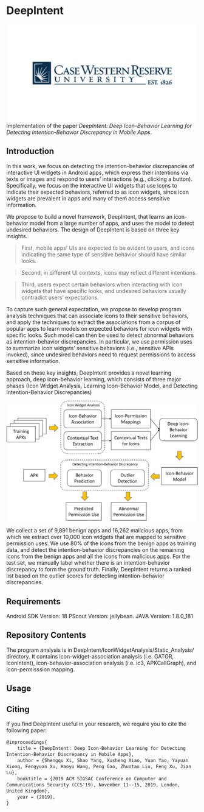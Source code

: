 # DeepIntent
![](CWRU.png)
Implementation of the paper *DeepIntent: Deep Icon-Behavior Learning for Detecting Intention-Behavior Discrepancy in Mobile Apps*.

## Introduction
In this work, we focus on detecting the intention-behavior discrepancies of interactive UI widgets in Android apps, which express their intentions via texts or images and respond to users’ interactions (e.g., clicking a button). Specifically, we focus on the interactive UI widgets that use icons to indicate their expected behaviors, referred to as icon widgets, since icon widgets are prevalent in apps and many of them access sensitive information.

We propose to build a novel framework, DeepIntent, that learns an icon-behavior model from a large number of apps, and uses the model to detect undesired behaviors. The design of DeepIntent is based on three key insights. 
>First, mobile apps’ UIs are expected to be evident to users, and icons indicating the same type of sensitive behavior should have similar looks. 

>Second, in different UI contexts, icons may reflect different intentions. 

>Third, users expect certain behaviors when interacting with icon widgets that have specific looks, and undesired behaviors usually contradict users’ expectations.

To capture such general expectation, we propose to develop program analysis techniques that can associate icons to their sensitive behaviors, and apply the techniques to extract the associations from a corpus of popular apps to learn models on expected behaviors for icon widgets with specific looks. Such model can then be used to detect abnormal behaviors as intention-behavior discrepancies. In particular, we use permission uses to summarize icon widgets’ sensitive behaviors (i.e., sensitive APIs invoked), since undesired behaviors need to request permissions to access sensitive information.

Based on these key insights, DeepIntent provides a novel learning approach, deep icon-behavior learning, which consists of three major phases (Icon Widget Analysis, Learning Icon-Behavior Model, and Detecting Intention-Behavior Discrepancies)

![Overview of Workflow of DeepIntent](overview.jpg)

We collect a set of 9,891 benign apps and 16,262 malicious apps, from which we extract over 10,000 icon widgets that are mapped to sensitive permission uses. We use 80% of the icons from the benign apps as training data, and detect the intention-behavior discrepancies on the remaining icons from the benign apps and all the icons from malicious apps. For the test set, we manually label whether there is an intention-behavior discrepancy to form the ground truth. Finally, DeepIntent returns a ranked list based on the outlier scores for detecting intention-behavior discrepancies.
## Requirements
Android SDK Version: 18
PScout Version: jellybean.
JAVA Version: 1.8.0_181

## Repository Contents
The program analysis is in DeepIntent/IconWidgetAnalysis/Static_Analysis/ directory. It contains icon-widget-association analysis (i.e. GATOR, IconIntent), icon-behavior-association analysis (i.e. ic3, APKCallGraph), and icon-permisssion mapping. 
## Usage

## Citing

If you find DeepIntent useful in your research, we require you to cite the following paper:

```
@inproceedings{
	title = {DeepIntent: Deep Icon-Behavior Learning for Detecting Intention-Behavior Discrepancy in Mobile Apps},
	author = {Shengqu Xi, Shao Yang, Xusheng Xiao, Yuan Yao, Yayuan Xiong, Fengyuan Xu, Haoyu Wang, Peng Gao, Zhuotao Liu, Feng Xu, Jian Lu},
	booktitle = {2019 ACM SIGSAC Conference on Computer and Communications Security (CCS'19), November 11--15, 2019, London, United Kingdom},
	year = {2019},
}
```
